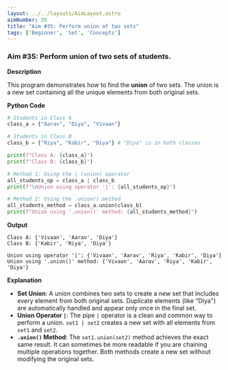 ```yaml
---
layout: ../../layouts/AimLayout.astro
aimNumber: 35
title: "Aim #35: Perform union of two sets"
tags: ['Beginner', 'Set', 'Concepts']
---
```


### Aim #35: Perform union of two sets of students.

**Description**

This program demonstrates how to find the **union** of two sets. The union is a new set containing all the unique elements from both original sets.

**Python Code**

```python
# Students in Class A
class_a = {"Aarav", "Diya", "Vivaan"}

# Students in Class B
class_b = {"Riya", "Kabir", "Diya"} # "Diya" is in both classes

print(f"Class A: {class_a}")
print(f"Class B: {class_b}")

# Method 1: Using the | (union) operator
all_students_op = class_a | class_b
print(f"\nUnion using operator '|': {all_students_op}")

# Method 2: Using the .union() method
all_students_method = class_a.union(class_b)
print(f"Union using '.union()' method: {all_students_method}")
```

**Output**

```text
Class A: {'Vivaan', 'Aarav', 'Diya'}
Class B: {'Kabir', 'Riya', 'Diya'}

Union using operator '|': {'Vivaan', 'Aarav', 'Riya', 'Kabir', 'Diya'}
Union using '.union()' method: {'Vivaan', 'Aarav', 'Riya', 'Kabir', 'Diya'}
```

**Explanation**

- **Set Union**: A union combines two sets to create a new set that includes every element from both original sets. Duplicate elements (like "Diya") are automatically handled and appear only once in the final set.
- **Union Operator `|`**: The pipe `|` operator is a clean and common way to perform a union. `set1 | set2` creates a new set with all elements from `set1` and `set2`.
- **`.union()` Method**: The `set1.union(set2)` method achieves the exact same result. It can sometimes be more readable if you are chaining multiple operations together. Both methods create a new set without modifying the original sets.
